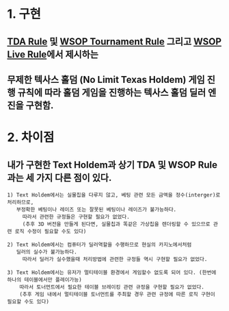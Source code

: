 # 1. 구현
## [TDA Rule](https://www.dropbox.com/scl/fo/f7vqy37097o85tbu6dkgw/ANTjxd5_tA2l52pdZkKXPXY?e=2&preview=2022+Poker+TDA+Rules+Redlines+PDF+Longform+Vers+1.0.pdf&rlkey=f7625k2u3cv29p4bwe6x94njn&dl=0) 및 [WSOP Tournament Rule](https://www.wsop.com/2024/2024-WSOP-Tournament-Rules.pdf) 그리고 [WSOP Live Rule](https://www.wsop.com/2024/2024-WSOP-Live-Action-Rules.pdf)에서 제시하는 
## 무제한 텍사스 홀덤 (No Limit Texas Holdem) 게임 진행 규칙에 따라 홀덤 게임을 진행하는 텍사스 홀덤 딜러 엔진을 구현함.

# 2. 차이점
## 내가 구현한 Text Holdem과 상기 TDA 및 WSOP Rule과는 세 가지 다른 점이 있다.

    1) Text Holdem에서는 실물칩을 다루지 않고, 베팅 관련 모든 금액을 정수(interger)로 처리하므로,
       부정확한 베팅이나 레이즈 또는 잘못된 베팅이나 레이즈가 불가능하다.
         따라서 관련한 규정들은 구현할 필요가 없었다.
         (추후 3D 버전을 만들게 된다면, 실물칩과 똑같은 가상칩을 렌더링할 수 있으므로 관련 로직 수정이 필요할 수도 있다)  
    
    2) Text Holdem에서는 컴퓨터가 딜러역할을 수행하므로 현실의 카지노에서처럼
       딜러의 실수가 불가능하다.
         따라서 딜러가 실수했을때 처리방법에 관련한 규정들 역시 구현할 필요가 없었다.

    3) Text Holdem에서는 유저가 멀티테이블 환경에서 게임할수 없도록 되어 있다. (한번에 하나의 테이블에서만 플레이가능)
        따라서 토너먼트에서 필요한 테이블 브레이킹 관련 규정을 구현할 필요가 없었다.
        (추후 게임 내에서 멀티테이블 토너먼트를 주최할 경우 관련 규정에 따른 로직 구현이 필요할 수도 있다)

